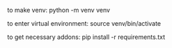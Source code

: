 to make venv: python -m venv venv

to enter virtual environment: source venv/bin/activate 

to get necessary addons: pip install -r requirements.txt
